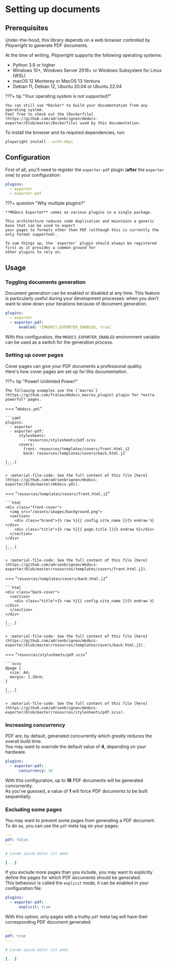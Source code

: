 # Setting up documents

## Prerequisites

Under-the-hood, this library depends on a web browser controlled by *Playwright* to generate PDF documents.

At the time of writing, *Playwright* supports the following operating systems:

- Python 3.8 or higher
- Windows 10+, Windows Server 2016+ or Windows Subsystem for Linux (WSL)
- macOS 12 Monterey or MacOS 13 Ventura
- Debian 11, Debian 12, Ubuntu 20.04 or Ubuntu 22.04

???+ tip "Your operating system is not supported?"

    You can still use *Docker* to build your documentation from any operating system.  
    Feel free to check out the [Dockerfile](https://github.com/adrienbrignon/mkdocs-exporter/blob/master/Dockerfile) used by this documentation.
  
To install the browser and its required dependencies, run:

```bash
playwright install --with-deps
```

## Configuration

First of all, you'll need to register the `exporter-pdf` plugin (**after** the `exporter` one) to your configuration:

```yaml
plugins:
  - exporter
  - exporter-pdf
```

???+ question "Why multiple plugins?"

    **MkDocs Exporter** comes as various plugins in a single package.
  
    This architecture reduces code duplication and maintains a generic base that can be used to export
    your pages to formats other than PDF (although this is currently the only format supported).

    To sum things up, the `exporter` plugin should always be registered first as it provides a common ground for
    other plugins to rely on.

<div class="page-break"></div>

## Usage

### Toggling documents generation

Document generation can be enabled or disabled at any time.
This feature is particularly useful during your development processes: when you don't want to slow down your iterations because of document generation.

```yaml
plugins:
  - exporter
  - exporter-pdf:
      enabled: ![MKDOCS_EXPORTER_ENABLED, true]
```

With this configuration, the `MKDOCS_EXPORTER_ENABLED` environment variable can be used as a switch for the generation process.

### Setting up cover pages

Cover pages can give your PDF documents a professional quality.  
Here's how cover pages are set up for this documentation.

???+ tip "Power! Unlimited Power!"

    The following examples use the [`macros`](https://github.com/fralau/mkdocs_macros_plugin) plugin for *extra powerful* pages.

=== "`mkdocs.yml`"

    ```yaml
    plugins:
      - exporter
      - exporter-pdf:
          stylesheets:
            - resources/stylesheets/pdf.scss
          covers:
            front: resources/templates/covers/front.html.j2
            back: resources/templates/covers/back.html.j2

    [...]
    ```

    > :material-file-code: See the full content of this file [here](https://github.com/adrienbrignon/mkdocs-exporter/blob/master/mkdocs.yml).

<div class="page-break"></div>

=== "`resources/templates/covers/front.html.j2`"

    ```html
    <div class="front-cover">
      <img src="/assets/images/background.png">
      <section>
        <div class="brand">{% raw %}{{ config.site_name }}{% endraw %}</div>
        <div class="title">{% raw %}{{ page.title }}{% endraw %}</div>
      </section>
    </div>

    [...]
    ```

    > :material-file-code: See the full content of this file [here](https://github.com/adrienbrignon/mkdocs-exporter/blob/master/resources/templates/covers/front.html.j2).

=== "`resources/templates/covers/back.html.j2`"

    ```html
    <div class="back-cover">
      <section>
        <div class="title">{% raw %}{{ config.site_name }}{% endraw %}</div>
      </section>
    </div>

    [...]
    ```

    > :material-file-code: See the full content of this file [here](https://github.com/adrienbrignon/mkdocs-exporter/blob/master/resources/templates/covers/back.html.j2).

=== "`resources/stylesheets/pdf.scss`"

    ```scss
    @page {
      size: A4;
      margin: 1.20cm;
    }

    [...]
    ```

    > :material-file-code: See the full content of this file [here](https://github.com/adrienbrignon/mkdocs-exporter/blob/master/resources/stylesheets/pdf.scss).

<div class="page-break"></div>

### Increasing concurrency

PDF are, by default, generated concurrently which greatly reduces the overall build time.  
You may want to override the default value of **4**, depending on your hardware.

```yaml
plugins:
  - exporter-pdf:
      concurrency: 16
```

With this configuration, up to **16** PDF documents will be generated concurrently.  
As you've guessed, a value of **1** will force PDF documents to be built sequentially.

### Excluding some pages

You may want to prevent some pages from generating a PDF document.  
To do so, you can use the `pdf` meta tag on your pages:

```yaml
---
pdf: false
---

# Lorem ipsum dolor sit amet

[...]
```

If you exclude more pages than you include, you may want to explicitly define the pages for which PDF documents should be generated.  
This behaviour is called the `explicit` mode, it can be enabled in your configuration file:

```yaml
plugins:
  - exporter-pdf:
      explicit: true
```

With this option, only pages with a truthy `pdf` meta tag will have their corresponding PDF document generated.

```yaml
---
pdf: true
---

# Lorem ipsum dolor sit amet

[...]
```
